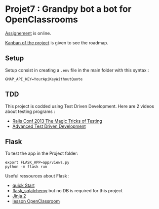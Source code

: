 # Projet7 : Grandpy bot a bot for OpenClassrooms
[Assignement](https://openclassrooms.com/fr/projects/158/assignment) is online.

[Kanban of the project](https://github.com/finevine/Projet7/projects/3) is given to see the roadmap.

## Setup
Setup consist in creating a `.env` file in the main folder with this syntax :
```
GMAP_API_KEY=YourApiKeyWithoutQuote
```

## TDD
This project is codded using Test Driven Development. Here are 2 videos about testing programs :
- [Rails Conf 2013 The Magic Tricks of Testing](https://youtu.be/URSWYvyc42M)
- [Advanced Test Driven Development](https://vimeo.com/97516288)

## Flask
To test the app in the Project folder:
```
export FLASK_APP=app/views.py
python -m flask run
```
Useful ressources about Flask :
- [quick Start](http://flask.palletsprojects.com/en/1.1.x/quickstart/#url-building)
- [flask_sqlalchemy](https://flask-sqlalchemy.palletsprojects.com/en/2.x/) but no DB is required for this project
- [Jinja 2](https://jinja.palletsprojects.com/en/2.10.x/templates/)
- [lesson OpenClassroom](https://openclassrooms.com/fr/courses/4425066-concevez-un-site-avec-flask)

